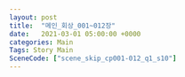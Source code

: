 ```yaml
---
layout: post
title:  "메인_회상_001~012장"
date:   2021-03-01 05:00:00 +0000
categories: Main
Tags: Story Main
SceneCode: ["scene_skip_cp001-012_q1_s10"]
---
```

